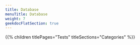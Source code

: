 ```yaml
---
title: Database
menuTitle: Database
weight: 7 
geekdocFlatSection: true
---
```


{{% children titlePages="Tests" titleSections="Categories" %}}
